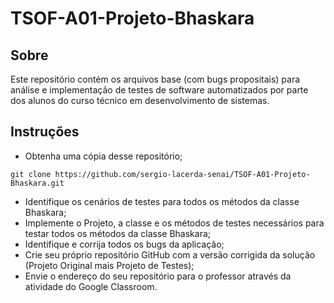 # TSOF-A01-Projeto-Bhaskara

## Sobre

Este repositório contém os arquivos base (com bugs propositais) para análise e implementação de testes de software automatizados por parte dos alunos do curso técnico em desenvolvimento de sistemas.

## Instruções

* Obtenha uma cópia desse repositório; 
```console
git clone https://github.com/sergio-lacerda-senai/TSOF-A01-Projeto-Bhaskara.git
```
* Identifique os cenários de testes para todos os métodos da classe Bhaskara;
* Implemente o Projeto, a classe e os métodos de testes necessários para testar todos os métodos da classe Bhaskara;
* Identifique e corrija todos os bugs da aplicação;
* Crie seu próprio repositório GitHub com a versão corrigida da solução (Projeto Original mais Projeto de Testes);
* Envie o endereço do seu repositório para o professor através da atividade do Google Classroom.